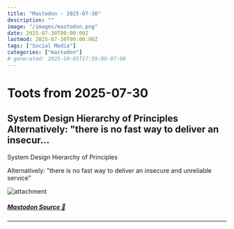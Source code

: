 ```yaml
---
title: "Mastodon - 2025-07-30"
description: ""
image: "/images/mastodon.png"
date: 2025-07-30T00:00:00Z
lastmod: 2025-07-30T00:00:00Z
tags: ["Social Media"]
categories: ["mastodon"]
# generated: 2025-10-05T17:59:09-07:00
---
```


# Toots from 2025-07-30

## System Design Hierarchy of Principles  Alternatively: "there is no fast way to deliver an insecur...

System Design Hierarchy of Principles

Alternatively: "there is no fast way to deliver an insecure and unreliable service"

![attachment](/mastodon/media/2bc454795fed966d.png)

##### [Mastodon Source 🐘](https://hachyderm.io/@mweagle/114943495876438041)

---

